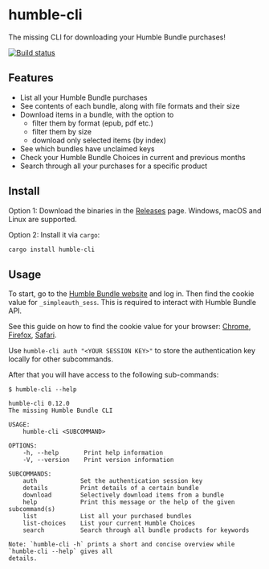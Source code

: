 # humble-cli
The missing CLI for downloading your Humble Bundle purchases!

[![Build status](https://github.com/smbl64/humble-cli/actions/workflows/tests.yml/badge.svg)](https://github.com/smbl64/humble-cli/actions/workflows/tests.yml)

## Features
- List all your Humble Bundle purchases
- See contents of each bundle, along with file formats and their size
- Download items in a bundle, with the option to 
    - filter them by format (epub, pdf etc.)
    - filter them by size 
    - download only selected items (by index)
- See which bundles have unclaimed keys
- Check your Humble Bundle Choices in current and previous months
- Search through all your purchases for a specific product

## Install
Option 1: Download the binaries in the [Releases][releases] page. Windows, macOS and Linux are supported.

Option 2: Install it via `cargo`:

```sh
cargo install humble-cli
```

## Usage

To start, go to the [Humble Bundle website][hb-site] and log in. Then find the cookie value for `_simpleauth_sess`. This is required to interact with Humble Bundle API. 

See this guide on how to find the cookie value for your browser: [Chrome][guide-chrome], [Firefox][guide-firefox], [Safari][guide-safari].

Use `humble-cli auth "<YOUR SESSION KEY>"` to store the authentication key locally for other subcommands.

After that you will have access to the following sub-commands:

```
$ humble-cli --help

humble-cli 0.12.0
The missing Humble Bundle CLI

USAGE:
    humble-cli <SUBCOMMAND>

OPTIONS:
    -h, --help       Print help information
    -V, --version    Print version information

SUBCOMMANDS:
    auth            Set the authentication session key
    details         Print details of a certain bundle
    download        Selectively download items from a bundle
    help            Print this message or the help of the given subcommand(s)
    list            List all your purchased bundles
    list-choices    List your current Humble Choices
    search          Search through all bundle products for keywords

Note: `humble-cli -h` prints a short and concise overview while `humble-cli --help` gives all
details.
```

[releases]: https://github.com/smbl64/humble-cli/releases
[hb-site]: https://www.humblebundle.com/
[guide-chrome]: https://github.com/smbl64/humble-cli/blob/master/docs/session-key-chrome.md
[guide-firefox]: https://github.com/smbl64/humble-cli/blob/master/docs/session-key-firefox.md
[guide-safari]: https://github.com/smbl64/humble-cli/blob/master/docs/session-key-safari.md

